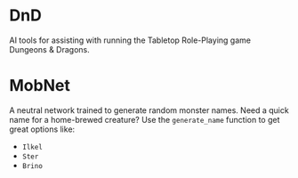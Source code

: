 # DnD
AI tools for assisting with running the Tabletop Role-Playing game Dungeons & Dragons.

# MobNet
A neutral network trained to generate random monster names. Need a quick name for a home-brewed creature? Use the `generate_name` function to get great options like:
* `Ilkel`
* `Ster`
* `Brino`